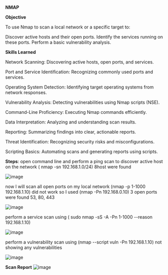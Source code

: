 **NMAP**

**Objective**

To use Nmap to scan a local network or a specific target to:

Discover active hosts and their open ports.
Identify the services running on these ports.
Perform a basic vulnerability analysis.

**Skills Learned**

Network Scanning: Discovering active hosts, open ports, and services.

Port and Service Identification: Recognizing commonly used ports and services.

Operating System Detection: Identifying target operating systems from network responses.

Vulnerability Analysis: Detecting vulnerabilities using Nmap scripts (NSE).

Command-Line Proficiency: Executing Nmap commands efficiently.

Data Interpretation: Analyzing and understanding scan results.

Reporting: Summarizing findings into clear, actionable reports.

Threat Identification: Recognizing security risks and misconfigurations.

Scripting Basics: Automating scans and generating reports using scripts.

**Steps**:
open command line and perform a ping scan to discover active host on the network ( nmap -sn 192.168.1.0/24)
8host were found

![image](https://github.com/user-attachments/assets/f5ec890f-2f1d-4edc-97ac-81a19dabf991)

now I will scan all open ports on my local network (nmap -p 1-1000 192.168.1.10) did not work so I used (nmap -Pn 192.168.0.10)
3 open ports were found 53, 80, 443

![image](https://github.com/user-attachments/assets/21fd403d-87e2-484e-b85e-cc2009a0e7ac)

perform a service scan using ( sudo nmap -sS -A -Pn 1-1000 --reason 192.168.1.10)

![image](https://github.com/user-attachments/assets/e74e02db-14ce-4085-b0e1-833e7fab5113)

perform a vulnerability scan  using (nmap --script vuln -Pn 192.168.1.10)
not showing any vulnerabilities 

![image](https://github.com/user-attachments/assets/5b35d5e8-cc9d-490c-b51a-e2252a522a5c)

**Scan Report**
![image](https://github.com/user-attachments/assets/6c437211-650a-474e-af5c-70059462bdd7)


